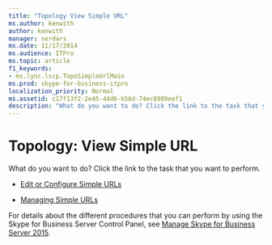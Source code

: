 ```yaml
---
title: "Topology View Simple URL"
ms.author: kenwith
author: kenwith
manager: serdars
ms.date: 11/17/2014
ms.audience: ITPro
ms.topic: article
f1_keywords:
- ms.lync.lscp.TopoSimpleUrlMain
ms.prod: skype-for-business-itpro
localization_priority: Normal
ms.assetid: c17f13f2-2e45-44d6-b56d-74ec8989eef1
description: "What do you want to do? Click the link to the task that you want to perform."
---
```


# Topology: View Simple URL
 
What do you want to do? Click the link to the task that you want to perform.
  
- [Edit or Configure Simple URLs](http://technet.microsoft.com/library/0008aeea-4ae9-4e36-83cd-ef7ff7b6e128.aspx)
    
- [Managing Simple URLs](http://technet.microsoft.com/library/97ad8230-f422-462a-9ce4-6061fa7f2617.aspx)
    
For details about the different procedures that you can perform by using the Skype for Business Server Control Panel, see [Manage Skype for Business Server 2015](../../../manage/manage.md).

